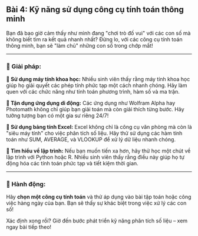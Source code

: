 ## Bài 4: Kỹ năng sử dụng công cụ tính toán thông minh

Bạn đã bao giờ cảm thấy như mình đang "chơi trò đố vui" với các con số mà không biết tìm ra kết quả nhanh nhất? Đừng lo, với các công cụ tính toán thông minh, bạn sẽ "làm chủ" những con số trong chớp mắt!

---

### 📌 Giải pháp:

**🔹 Sử dụng máy tính khoa học:**
Nhiều sinh viên thấy rằng máy tính khoa học giúp họ giải quyết các phép tính phức tạp một cách nhanh chóng. Hãy làm quen với các chức năng như tính toán phương trình, hàm số và ma trận.

**🔹 Tận dụng ứng dụng di động:**
Các ứng dụng như Wolfram Alpha hay Photomath không chỉ giúp bạn giải toán mà còn giải thích từng bước. Hãy tưởng tượng bạn có một gia sư riêng 24/7!

**🔹 Sử dụng bảng tính Excel:**
Excel không chỉ là công cụ văn phòng mà còn là "siêu máy tính" cho việc phân tích số liệu. Hãy thử sử dụng các hàm tính toán như SUM, AVERAGE, và VLOOKUP để xử lý dữ liệu nhanh chóng.

**🔹 Tìm hiểu về lập trình:**
Nếu bạn muốn tiến xa hơn, hãy thử học một chút về lập trình với Python hoặc R. Nhiều sinh viên thấy rằng điều này giúp họ tự động hóa các tính toán phức tạp và tiết kiệm thời gian.

---

### 🚀 Hành động:

Hãy **chọn một công cụ tính toán** và thử áp dụng vào bài tập toán hoặc công việc hàng ngày của bạn. Bạn sẽ thấy sự khác biệt trong việc xử lý các con số!

Xác định xong rồi? Giờ đến bước phát triển kỹ năng phân tích số liệu – xem ngay bài tiếp theo!